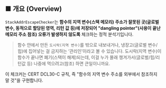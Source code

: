 ## ■ **개요 (Overview)**

`StackAddrEscapeChecker`는 **함수의 지역 변수(스택 메모리) 주소가 잘못된 곳(글로벌 변수, 동적으로 할당된 영역, 리턴 값 등)에 저장되어 "dangling pointer"(사용이 끝난 메모리 주소 참조) 오류가 발생하지 않도록** 체크하는 정적 분석기입니다.


> 함수 안에서 만든 `도시락(지역 변수)`를 밖으로 내보내거나, 냉장고(글로벌 변수/힙)에 집어넣는 걸 금지하는 ‘관리인’이라고 볼 수 있습니다. 도시락(지역 변수)이 함수가 끝나면 폐기(스택이 해제)되는데, 이걸 누가 몰래 챙겨가서(글로벌/힙/리턴값 등) 나중에 먹으려고(참조) 하면 큰일이니까요.

이 체크커는 CERT DCL30-C 규칙, 즉 "함수의 지역 변수 주소를 외부에서 참조하지 말 것"을 구현합니다.

